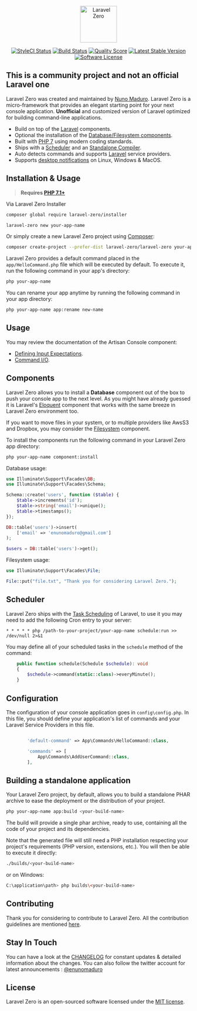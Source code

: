 <p align="center">
    <img title="Laravel Zero" height="100" src="https://raw.githubusercontent.com/laravel-zero/docs/master/images/logo/laravel-zero-readme.png" />
</p>
<p align="center">
  <a href="https://styleci.io/repos/96572957"><img src="https://styleci.io/repos/96572957/shield" alt="StyleCI Status"></img></a>
  <a href="https://travis-ci.org/laravel-zero/framework"><img src="https://img.shields.io/travis/laravel-zero/framework/stable.svg?style=flat-square" alt="Build Status"></img></a>
  <a href="https://scrutinizer-ci.com/g/laravel-zero/framework"><img src="https://img.shields.io/scrutinizer/g/laravel-zero/framework.svg?style=flat-square" alt="Quality Score"></img></a>
  <a href="https://packagist.org/packages/laravel-zero/framework"><img src="https://poser.pugx.org/laravel-zero/framework/v/stable.svg" alt="Latest Stable Version"></a>
  <a href="LICENSE"><img src="https://img.shields.io/badge/license-MIT-brightgreen.svg?style=flat-square" alt="Software License"></img></a>
</p>

## This is a **community project** and not an official Laravel one

Laravel Zero was created and maintained by [Nuno Maduro](https://github.com/nunomaduro). Laravel Zero is a micro-framework that provides an elegant starting point for your next console application. **Unofficial** and customized version of Laravel optimized for building command-line applications.

- Build on top of the [Laravel](https://laravel.com) components.
- Optional the installation of the [Database/Filesystem components](#components).
- Built with [PHP 7](https://php.net) using modern coding standards.
- Ships with a [Scheduler](#scheduler) and an [Standalone Compiler](#build-a-standalone-application).
- Auto detects commands and supports [Laravel](https://laravel.com) service providers.
- Supports [desktop notifications](https://github.com/laravel-zero/laravel-zero) on Linux, Windows & MacOS.

## Installation & Usage

> **Requires [PHP 7.1+](https://php.net/releases/)**

Via Laravel Zero Installer

```bash
composer global require laravel-zero/installer
```

```bash
laravel-zero new your-app-name
```

Or simply create a new Laravel Zero project using [Composer](https://getcomposer.org):

```bash
composer create-project --prefer-dist laravel-zero/laravel-zero your-app-name
```

Laravel Zero provides a default command placed in the `app/HelloCommand.php` file which will be executed by default. To execute it, run the following command in your app's directory:

```bash
php your-app-name
```

You can rename your app anytime by running the following command in your app directory:

```sh
php your-app-name app:rename new-name
```

## Usage

You may review the documentation of the Artisan Console component:

 - [Defining Input Expectations](https://laravel.com/docs/5.5/artisan#defining-input-expectations).
 - [Command I/O](https://laravel.com/docs/5.5/artisan#command-io).

<a href="components"></a>
## Components

Laravel Zero allows you to install a **Database** component out of the box to push your console app to the next level. As you might have already guessed it is Laravel's [Eloquent](https://laravel.com/docs/5.5/eloquent) component that works with the same breeze in Laravel Zero environment too.

If you want to move files in your system, or to multiple providers like AwsS3 and Dropbox, you may consider the [Filesystem](https://laravel.com/docs/5.5/filesystem) component.

To install the components run the following command in your Laravel Zero app directory:

```sh
php your-app-name component:install
```

Database usage:

```php
use Illuminate\Support\Facades\DB;
use Illuminate\Support\Facades\Schema;

Schema::create('users', function ($table) {
    $table->increments('id');
    $table->string('email')->unique();
    $table->timestamps();
});

DB::table('users')->insert(
    ['email' => 'enunomaduro@gmail.com']
);

$users = DB::table('users')->get();

```

Filesystem usage:

```php
use Illuminate\Support\Facades\File;

File::put("file.txt", "Thank you for considering Laravel Zero.");

```

<a name="configuration"></a>

<a href="scheduler"></a>

## Scheduler

Laravel Zero ships with the [Task Scheduling](https://laravel.com/docs/5.5/scheduling) of Laravel, to use it you may need to add the following Cron entry to your server:

```
* * * * * php /path-to-your-project/your-app-name schedule:run >> /dev/null 2>&1
```

You may define all of your scheduled tasks in the `schedule` method of the command:
```php
    public function schedule(Schedule $schedule): void
    {
        $schedule->command(static::class)->everyMinute();
    }
```

## Configuration

The configuration of your console application goes in `config\config.php`. In this file, you should define your application's list of commands and your Laravel Service Providers in this file.

```php

        'default-command' => App\Commands\HelloCommand::class,

        'commands' => [
            App\Commands\AddUserCommand::class,
        ],
```

<a name="build-a-standalone-application"></a>
## Building a standalone application

Your Laravel Zero project, by default, allows you to build a standalone PHAR archive to ease the deployment or the distribution of your project.

```sh
php your-app-name app:build <your-build-name>
```

The build will provide a single phar archive, ready to use, containing all the code of your project and its dependencies.

Note that the generated file will still need a PHP installation respecting your project's requirements (PHP version, extensions, etc.). You will then be able to execute it directly:

```sh
./builds/<your-build-name>
```

or on Windows:

```sh
C:\application\path> php builds\<your-build-name>
```

## Contributing

Thank you for considering to contribute to Laravel Zero. All the contribution guidelines are mentioned [here](CONTRIBUTING.md).

## Stay In Touch

You can have a look at the [CHANGELOG](CHANGELOG.md) for constant updates & detailed information about the changes. You can also follow the twitter account for latest announcements : [@enunomaduro](https://twitter.com/laravelzero)

## License

Laravel Zero is an open-sourced software licensed under the [MIT license](LICENSE.md).